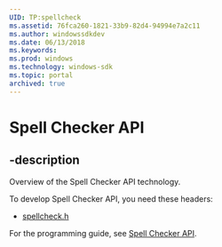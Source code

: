 ```yaml
---
UID: TP:spellcheck
ms.assetid: 76fca260-1821-33b9-82d4-94994e7a2c11
ms.author: windowssdkdev
ms.date: 06/13/2018
ms.keywords: 
ms.prod: windows
ms.technology: windows-sdk
ms.topic: portal
archived: true
---
```


# Spell Checker API

## -description

Overview of the Spell Checker API technology.

To develop Spell Checker API, you need these headers:

 * [spellcheck.h](../spellcheck/index.md)

For the programming guide, see [Spell Checker API](/previous-versions/windows/desktop/spellcheck).

